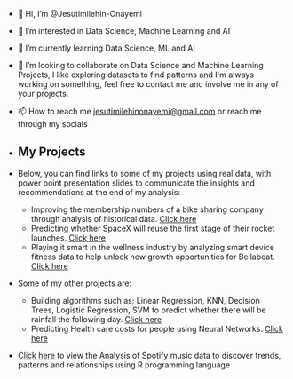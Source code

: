 - 👋 Hi, I’m @Jesutimilehin-Onayemi
- 👀 I’m interested in Data Science, Machine Learning and AI
- 🌱 I’m currently learning Data Science, ML and AI
- 💞️ I’m looking to collaborate on Data Science and Machine Learning Projects, I like exploring datasets to find patterns and I'm always working on something, feel free to contact me and involve me in any of your projects.
- 📫 How to reach me jesutimilehinonayemi@gmail.com or reach me through my socials

- ## My Projects
- Below, you can find links to some of my projects using real data, with power point presentation slides to communicate the insights and recommendations at the end of my analysis:
  *   Improving the membership numbers of a bike sharing company through analysis of historical data. [Click here](https://github.com/Jesutimilehin-Onayemi/Improving-Bike-Sharing-membership-numbers)
  *   Predicting whether SpaceX will reuse the first stage of their rocket launches. [Click here](https://github.com/Jesutimilehin-Onayemi/Capstone-Project)
  *   Playing it smart in the wellness industry by analyzing smart device fitness data to help unlock new growth opportunities for Bellabeat. [Click here](https://github.com/Jesutimilehin-Onayemi/Playing-it-Smart-in-the-Wellness-Industry-with-Data-Science)
- Some of my other projects are:
  *   Building algorithms such as; Linear Regression, KNN, Decision Trees, Logistic Regression, SVM to predict whether there will be rainfall the following day. [Click here](https://github.com/Jesutimilehin-Onayemi/Rain-prediction-in-Australia-with-Machine-Learning)
  *   Predicting Health care costs for people using Neural Networks. [Click here](https://github.com/Jesutimilehin-Onayemi/Predicting-Healthcare-costs-for-people-using-Neural-Networks)
- [Click here](https://github.com/Jesutimilehin-Onayemi/Analysis-of-Spotify-Music-data-for-the-2010s) to view the Analysis of Spotify music data to discover trends, patterns and relationships using R programming language

<!---
Jesutimilehin-Onayemi/Jesutimilehin-Onayemi is a ✨ special ✨ repository because its `README.md` (this file) appears on your GitHub profile.
You can click the Preview link to take a look at your changes.
--->
